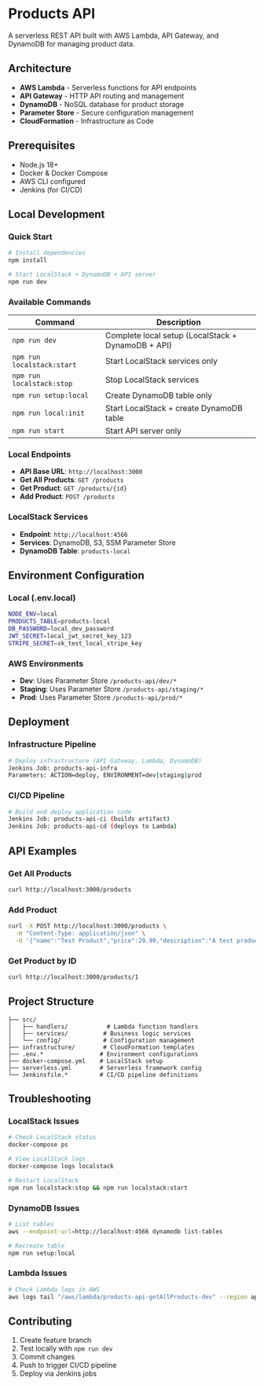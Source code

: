 # Products API

A serverless REST API built with AWS Lambda, API Gateway, and DynamoDB for managing product data.

## Architecture

- **AWS Lambda** - Serverless functions for API endpoints
- **API Gateway** - HTTP API routing and management
- **DynamoDB** - NoSQL database for product storage
- **Parameter Store** - Secure configuration management
- **CloudFormation** - Infrastructure as Code

## Prerequisites

- Node.js 18+
- Docker & Docker Compose
- AWS CLI configured
- Jenkins (for CI/CD)

## Local Development

### Quick Start
```bash
# Install dependencies
npm install

# Start LocalStack + DynamoDB + API server
npm run dev
```

### Available Commands

| Command | Description |
|---------|-------------|
| `npm run dev` | Complete local setup (LocalStack + DynamoDB + API) |
| `npm run localstack:start` | Start LocalStack services only |
| `npm run localstack:stop` | Stop LocalStack services |
| `npm run setup:local` | Create DynamoDB table only |
| `npm run local:init` | Start LocalStack + create DynamoDB table |
| `npm run start` | Start API server only |

### Local Endpoints

- **API Base URL**: `http://localhost:3000`
- **Get All Products**: `GET /products`
- **Get Product**: `GET /products/{id}`
- **Add Product**: `POST /products`

### LocalStack Services

- **Endpoint**: `http://localhost:4566`
- **Services**: DynamoDB, S3, SSM Parameter Store
- **DynamoDB Table**: `products-local`

## Environment Configuration

### Local (.env.local)
```bash
NODE_ENV=local
PRODUCTS_TABLE=products-local
DB_PASSWORD=local_dev_password
JWT_SECRET=local_jwt_secret_key_123
STRIPE_SECRET=sk_test_local_stripe_key
```

### AWS Environments
- **Dev**: Uses Parameter Store `/products-api/dev/*`
- **Staging**: Uses Parameter Store `/products-api/staging/*`
- **Prod**: Uses Parameter Store `/products-api/prod/*`

## Deployment

### Infrastructure Pipeline
```bash
# Deploy infrastructure (API Gateway, Lambda, DynamoDB)
Jenkins Job: products-api-infra
Parameters: ACTION=deploy, ENVIRONMENT=dev|staging|prod
```

### CI/CD Pipeline
```bash
# Build and deploy application code
Jenkins Job: products-api-ci (builds artifact)
Jenkins Job: products-api-cd (deploys to Lambda)
```

## API Examples

### Get All Products
```bash
curl http://localhost:3000/products
```

### Add Product
```bash
curl -X POST http://localhost:3000/products \
  -H "Content-Type: application/json" \
  -d '{"name":"Test Product","price":29.99,"description":"A test product"}'
```

### Get Product by ID
```bash
curl http://localhost:3000/products/1
```

## Project Structure

```
├── src/
│   ├── handlers/           # Lambda function handlers
│   ├── services/          # Business logic services
│   └── config/            # Configuration management
├── infrastructure/        # CloudFormation templates
├── .env.*                # Environment configurations
├── docker-compose.yml    # LocalStack setup
├── serverless.yml        # Serverless framework config
└── Jenkinsfile.*         # CI/CD pipeline definitions
```

## Troubleshooting

### LocalStack Issues
```bash
# Check LocalStack status
docker-compose ps

# View LocalStack logs
docker-compose logs localstack

# Restart LocalStack
npm run localstack:stop && npm run localstack:start
```

### DynamoDB Issues
```bash
# List tables
aws --endpoint-url=http://localhost:4566 dynamodb list-tables

# Recreate table
npm run setup:local
```

### Lambda Issues
```bash
# Check Lambda logs in AWS
aws logs tail "/aws/lambda/products-api-getAllProducts-dev" --region ap-southeast-2
```

## Contributing

1. Create feature branch
2. Test locally with `npm run dev`
3. Commit changes
4. Push to trigger CI/CD pipeline
5. Deploy via Jenkins jobs